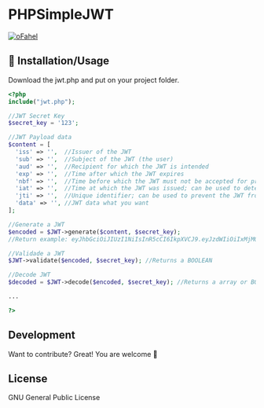# PHPSimpleJWT

[![oFahel](https://i.imgur.com/hSyuS32.png)](https://github.com/ofahel/)

## 🎉 Installation/Usage

Download the jwt.php and put on your project folder.

```php
<?php
include("jwt.php");

//JWT Secret Key
$secret_key = '123';

//JWT Payload data
$content = [
  'iss' => '',  //Issuer of the JWT
  'sub' => '',  //Subject of the JWT (the user)
  'aud' => '',  //Recipient for which the JWT is intended
  'exp' => '',  //Time after which the JWT expires
  'nbf' => '',  //Time before which the JWT must not be accepted for processing
  'iat' => '',  //Time at which the JWT was issued; can be used to determine age of the JWT
  'jti' => '',  //Unique identifier; can be used to prevent the JWT from being replayed (allows a token to be used only once)
  'data' => '', //JWT data what you want
];

//Generate a JWT
$encoded = $JWT->generate($content, $secret_key);
//Return example: eyJhbGciOiJIUzI1NiIsInR5cCI6IkpXVCJ9.eyJzdWIiOiIxMjM0NTY3ODkwIiwibmFtZSI6IkpvaG4gRG9lIiwiaWF0IjoxNTE2MjM5MDIyfQ.SflKxwRJSMeKKF2QT4fwpMeJf36POk6yJV_adQssw5c

//Validade a JWT
$JWT->validate($encoded, $secret_key); //Returns a BOOLEAN

//Decode JWT
$decoded = $JWT->decode($encoded, $secret_key); //Returns a array or BOOLEAN whether false

...

?>
```

## Development

Want to contribute? Great!
You are welcome 🥳

## License

GNU General Public License
